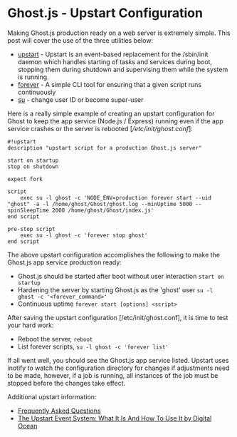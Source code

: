 Ghost.js - Upstart Configuration
================================

Making Ghost.js production ready on a web server is extremely simple.  This post will cover the use of the three utilities below:

* [upstart](http://upstart.ubuntu.com/) - Upstart is an event-based replacement for the /sbin/init daemon which handles starting of tasks and services during boot, stopping them during shutdown and supervising them while the system is running.
* [forever](https://github.com/foreverjs/forever) - A simple CLI tool for ensuring that a given script runs continuously
* [su](http://manpages.ubuntu.com/manpages/gutsy/man1/su.1.html) - change user ID or become super-user

Here is a really simple example of creating an upstart configuration for Ghost to keep the app service (Node.js / Express) running even if the app service crashes or the server is rebooted [*/etc/init/ghost.conf*]:

```shell
#!upstart
description "upstart script for a production Ghost.js server"

start on startup
stop on shutdown

expect fork

script
    exec su -l ghost -c 'NODE_ENV=production forever start --uid "ghost" -a -l /home/ghost/Ghost/ghost.log --minUptime 5000 --spinSleepTime 2000 /home/ghost/Ghost/index.js'
end script

pre-stop script
    exec su -l ghost -c 'forever stop ghost'
end script
```

The above upstart configuration accomplishes the following to make the Ghost.js app service production ready:

* Ghost.js should be started after boot without user interaction
`start on startup`
* Hardening the server by starting Ghost.js as the 'ghost' user
`su -l ghost -c '<forever_command>'`
* Continuous uptime
`forever start [options] <script>`


After saving the upstart configuration [/etc/init/ghost.conf], it is time to test your hard work:

* Reboot the server, `reboot`
* List forever scripts, `su -l ghost -c 'forever list'`

If all went well, you should see the Ghost.js app service listed.  Upstart uses inotify to watch the configuration directory for changes if adjustments need to be made, however, if a job is running, all instances of the job must be stopped before the changes take effect.

Additional upstart information:

* [Frequently Asked Questions](http://upstart.ubuntu.com/faq.html)
* [The Upstart Event System: What It Is And How To Use It by Digital Ocean](https://www.digitalocean.com/community/tutorials/the-upstart-event-system-what-it-is-and-how-to-use-it)
